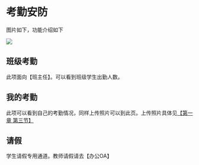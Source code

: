 # 考勤安防
 图片如下，功能介绍如下
 
 ![](https://ae01.alicdn.com/kf/Hc9bd6c718ebd476ca3a54ee50ce79eaeh.png)
 
 ## 班级考勤
 
 此项面向【班主任】。可以看到班级学生出勤人数。
 
 ## 我的考勤
 
 此项可以看到自己的考勤情况，同样上传照片可以到此页。上传照片具体见[【第一章 第三节】](1/shangchuanzhaopian.md)
 
 ## 请假
 
 学生请假专用通道。教师请假请去【办公OA】